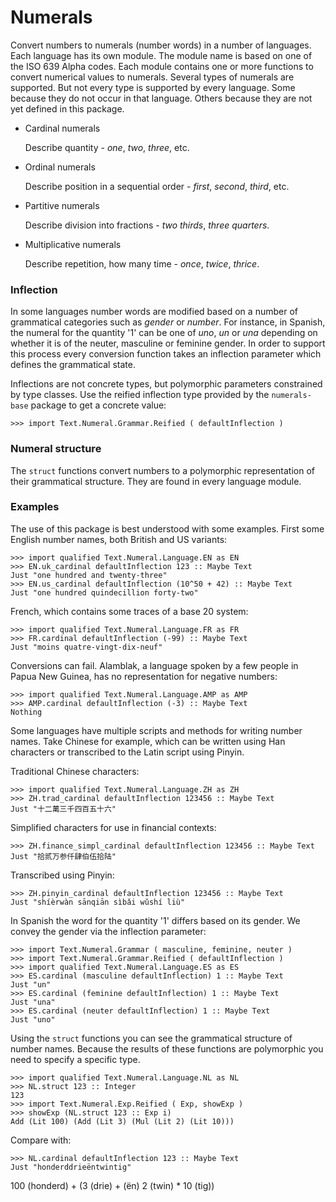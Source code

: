 Numerals
========

Convert numbers to numerals (number words) in a number of
languages. Each language has its own module. The module name is based
on one of the ISO 639 Alpha codes. Each module contains one or more
functions to convert numerical values to numerals. Several types of
numerals are supported. But not every type is supported by every
language. Some because they do not occur in that language. Others
because they are not yet defined in this package.

- Cardinal numerals

  Describe quantity - _one_, _two_, _three_, etc.

- Ordinal numerals

  Describe position in a sequential order - _first_, _second_,
  _third_, etc.

- Partitive numerals

  Describe division into fractions - _two thirds_, _three quarters_.

- Multiplicative numerals

  Describe repetition, how many time - _once_, _twice_, _thrice_.

### Inflection

In some languages number words are modified based on a number of
grammatical categories such as _gender_ or _number_. For instance, in
Spanish, the numeral for the quantity '1' can be one of _uno_, _un_ or
_una_ depending on whether it is of the neuter, masculine or feminine
gender. In order to support this process every conversion function
takes an inflection parameter which defines the grammatical state.

Inflections are not concrete types, but polymorphic parameters
constrained by type classes. Use the reified inflection type provided
by the `numerals-base` package to get a concrete value:

    >>> import Text.Numeral.Grammar.Reified ( defaultInflection )

### Numeral structure

The `struct` functions convert numbers to a polymorphic representation
of their grammatical structure. They are found in every language
module.

### Examples

The use of this package is best understood with some examples. First
some English number names, both British and US variants:

    >>> import qualified Text.Numeral.Language.EN as EN
    >>> EN.uk_cardinal defaultInflection 123 :: Maybe Text
    Just "one hundred and twenty-three"
    >>> EN.us_cardinal defaultInflection (10^50 + 42) :: Maybe Text
    Just "one hundred quindecillion forty-two"

French, which contains some traces of a base 20 system:

    >>> import qualified Text.Numeral.Language.FR as FR
    >>> FR.cardinal defaultInflection (-99) :: Maybe Text
    Just "moins quatre-vingt-dix-neuf"

Conversions can fail. Alamblak, a language spoken by a few people in
Papua New Guinea, has no representation for negative numbers:

    >>> import qualified Text.Numeral.Language.AMP as AMP
    >>> AMP.cardinal defaultInflection (-3) :: Maybe Text
    Nothing

Some languages have multiple scripts and methods for writing number
names. Take Chinese for example, which can be written using Han
characters or transcribed to the Latin script using Pinyin.

Traditional Chinese characters:

    >>> import qualified Text.Numeral.Language.ZH as ZH
    >>> ZH.trad_cardinal defaultInflection 123456 :: Maybe Text
    Just "十二萬三千四百五十六"

Simplified characters for use in financial contexts:

    >>> ZH.finance_simpl_cardinal defaultInflection 123456 :: Maybe Text
    Just "拾贰万参仟肆伯伍拾陆"

Transcribed using Pinyin:

    >>> ZH.pinyin_cardinal defaultInflection 123456 :: Maybe Text
    Just "shíèrwàn sānqiān sìbǎi wǔshí liù"

In Spanish the word for the quantity '1' differs based on its
gender. We convey the gender via the inflection parameter:

    >>> import Text.Numeral.Grammar ( masculine, feminine, neuter )
    >>> import Text.Numeral.Grammar.Reified ( defaultInflection )
    >>> import qualified Text.Numeral.Language.ES as ES
    >>> ES.cardinal (masculine defaultInflection) 1 :: Maybe Text
    Just "un"
    >>> ES.cardinal (feminine defaultInflection) 1 :: Maybe Text
    Just "una"
    >>> ES.cardinal (neuter defaultInflection) 1 :: Maybe Text
    Just "uno"

Using the `struct` functions you can see the grammatical structure of
number names. Because the results of these functions are polymorphic
you need to specify a specific type.

    >>> import qualified Text.Numeral.Language.NL as NL
    >>> NL.struct 123 :: Integer
    123
    >>> import Text.Numeral.Exp.Reified ( Exp, showExp )
    >>> showExp (NL.struct 123 :: Exp i)
    Add (Lit 100) (Add (Lit 3) (Mul (Lit 2) (Lit 10)))

Compare with:

    >>> NL.cardinal defaultInflection 123 :: Maybe Text
    Just "honderddrieëntwintig"

100 (honderd) + (3 (drie) + (ën) 2 (twin) * 10 (tig))
